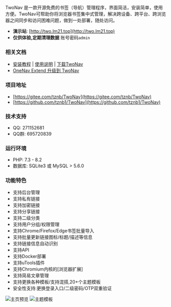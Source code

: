 TwoNav 是一款开源免费的书签（导航）管理程序，界面简洁，安装简单，使用方便。TwoNav可帮助你将浏览器书签集中式管理，解决跨设备、跨平台、跨浏览器之间同步和访问困难问题，做到一处部署，随处访问。

- **演示站**: [http://two.lm21.top](http://two.lm21.top) 
- **仅供体验,定期清理数据** 账号密码`admin`


### 相关文档
* [安装教程](https://gitee.com/tznb/TwoNav/wikis/pages?sort_id=7968668&doc_id=3767990) | [使用说明](https://gitee.com/tznb/TwoNav/wikis) | [下载TwoNav](https://gitee.com/tznb/TwoNav/releases)
* [OneNav Extend 升级到 TwoNav](https://gitee.com/tznb/OneNav/wikis/pages?sort_id=7955135&doc_id=2439895)

### 项目地址
- [https://gitee.com/tznb/TwoNav](https://gitee.com/tznb/TwoNav)
- [https://github.com/tznb1/TwoNav](https://github.com/tznb1/TwoNav)

### 技术支持
- QQ: 271152681
- QQ群: 695720839

### 运行环境
* PHP: 7.3 - 8.2 
* 数据库: SQLite3 或 MySQL > 5.6.0

### 功能特色
* 支持后台管理
* 支持私有链接
* 支持加密链接
* 支持分享链接
* 支持二级分类
* 支持用户分组/权限管理
* 支持Chrome/Firefox/Edge书签批量导入
* 支持批量更新链接图标/标题/描述等信息
* 支持链接信息自动识别
* 支持API
* 支持Docker部署
* 支持uTools插件
* 支持Chromium内核的[浏览器扩展]
* 支持简易文章管理
* 支持更换各种模板/支持混搭,20+个主题模板
* 安全性支持:更换登录入口/二级密码/OTP双重验证


![](https://foruda.gitee.com/images/1680680754989095293/fcc56e76_10359480.jpeg "主页预览")
![](https://foruda.gitee.com/images/1680680836189756220/8c227c34_10359480.jpeg "主题模板")
